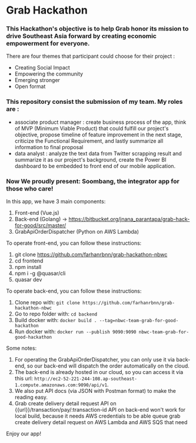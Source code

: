 # Grab Hackathon
### This Hackathon's objective is to help Grab honor its mission to drive Southeast Asia forward by creating economic empowerment for everyone. 
There are four themes that participant could choose for their project : 
- Creating Social Impact
- Empowering the community
- Emerging stronger
- Open format

### This repository consist the submission of my team. My roles are : 
- associate product manager : create business process of the app, think of MVP (Minimum Viable Product) that could fulfill our project's objective, propose timeline of feature improvement in the next stage, criticize the Functional Requirement, and lastly summarize all information to final proposal 
- data analyst : analyze the text data from Twitter scrapping result and summarize it as our project's background, create the Power BI dashboard to be embedded to front end of our mobile application. 

### Now We proudly present: Soombang, the integrator app for those who care!

In this app, we have 3 main components:
1. Front-end (Vue.js)
2. Back-end (Golang) -> https://bitbucket.org/jnana_parantapa/grab-hack-for-good/src/master/
3. GrabApiOrderDispatcher (Python on AWS Lambda)

To operate front-end, you can follow these instructions:
1. git clone https://github.com/farhanrbnn/grab-hackathon-nbwc
2. cd frontend
3. npm install
4. npm i -g @quasar/cli
5. quasar dev

To operate back-end, you can follow these instructions:
1. Clone repo with: `git clone https://github.com/farhanrbnn/grab-hackathon-nbwc`
2. Go to repo folder with: `cd backend`
3. Build docker with: `docker build . --tag=nbwc-team-grab-for-good-hackathon`
4. Run docker with: `docker run --publish 9090:9090 nbwc-team-grab-for-good-hackathon`

Some notes:
1. For operating the GrabApiOrderDispatcher, you can only use it via back-end, so our back-end will dispatch the order automatically on the cloud.
2. The back-end is already hosted in our cloud, so you can access it via this url: `http://ec2-52-221-244-108.ap-southeast-1.compute.amazonaws.com:9090/api/v1`.
3. We also put API docs (via JSON with Postman format) to make the reading easy.
4. Grab create delivery detail request API on {{url}}/transaction/pay/:transaction-id API on back-end won't work for local build, because it needs AWS credentials to be able queue grab create delivery detail request on AWS Lambda and AWS SQS that need 


Enjoy our app!
